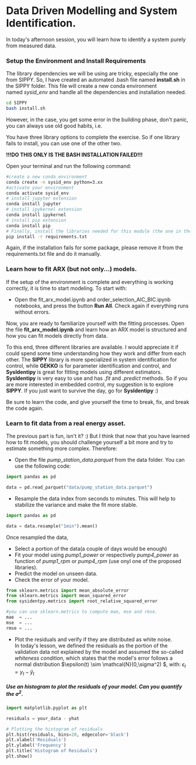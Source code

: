 # Data Driven Modelling and System Identification. 

In today's afternoon session, you will learn how to identify a system purely from measured data.

### Setup the Environment and Install Requirements
The library dependencies we will be using are tricky, especially the one from SIPPY. So, I have created an automated .bash file named **install.sh** in the SIPPY folder. This file will create a new conda environment named *sysid_env* and handle all the dependencies and installation needed.

```bash
cd SIPPY
bash install.sh
```
However, in the case, you get some error in the building phase, don't panic, you can always use old good habits, i.e.

You have three library options to complete the exercise. So if one library fails to install, you can use one of the other two. 

**!!!DO THIS ONLY IS THE BASH INSTALLATION FAILED!!!**

Open your terminal and run the following command:

```bash
#create a new conda environment
conda create -n sysid_env python=3.xx
#activate your environment 
conda activate sysid_env
# install jupyter extension
conda install jupyter
# install ipykernel extension
conda install ipykernel
# install pip extension
conda install pip
# Finally, install the libraries needed for this module (the one in the sippy folder)
pip install -r requirements.txt
```
Again, if the installation fails for some package, please remove it from the requirements.txt file and do it manually. 


### Learn how to fit ARX (but not only...) models. 
If the setup of the environment is complete and everything is working correctly, it is time to start modeling. 
To start with: 

- Open the fit_arx_model.ipynb and order_selection_AIC_BIC.ipynb notebooks, and press the button **Run All**. Check again if everything runs without errors.

Now, you are ready to familiarize yourself with the fitting processes. Open the file **fit_arx_model.ipynb** and learn how an ARX model is structured and how you can fit models directly from data. 

To this end, three different libraries are available. I would appreciate it if could spend some time understanding how they work and differ from each other. The **SIPPY** library is more specialized in system identification for control, while **GEKKO** is for parameter identification and control, and **SysIdentipy** is great for fitting models using different estimators. **SysIdentipy** is very easy to use and has *.fit* and *.predict* methods. 
So if you are more interested in embedded control, my suggestion is to explore **SIPPY**. If you just want to survive the day, go for **SysIdentipy** :)


Be sure to learn the code, and give yourself the time to break, fix, and break the code again. 


### Learn to fit data from a real energy asset. 
The previous part is fun, isn't it? :) 
But I think that now that you have learned how to fit models, you should challenge yourself a bit more and try to estimate something more complex. 
Therefore: 

- Open the file *pump_station_data.parquet* from the data folder.
You can use the following code: 

```python
import pandas as pd

data = pd.read_parquet("data/pump_station_data.parquet")
```

- Resample the data index from seconds to minutes. This will help to stabilize the variance and make the fit more stable. 

```python
import pandas as pd

data = data.resample("1min").mean()
```
Once resampled the data, 

- Select a portion of the data(a  couple of days would be enough) 
- Fit your model using *pump1_power* or respectively *pump4_power* as function of *pump1_rpm* or *pump4_rpm* (use onyl one of the proposed libraries). 
- Predict the model on unseen data.
- Check the error of your model.

```python
from sklearn.metrics import mean_absolute_error
from sklearn.metrics import mean_squared_error
from sysidentpy.metrics import root_relative_squared_error

#you can use sklearn.metrics to compute mae, mse and rmse.
mae  = ...
mse  = ...
rmse = ...
```

- Plot the residuals and verify if they are distributed as white noise.  
In today's lesson, we defined the residuals as the portion of the validation data not explained by the model and assumed the so-called *whiteness condition*, which states that the model's error follows a normal distribution $\epsilon(t) \sim \mathcal{N}(0,\sigma^2) $, with:
$\epsilon_t = y_t - \hat{y}_t$

##### Use an histogram to plot the residuals of your model. Can you quantify the $\sigma^2$.
```python
import matplotlib.pyplot as plt

residuals = your_data - yhat

# Plotting the histogram of residuals
plt.hist(residuals, bins=20, edgecolor='black')
plt.xlabel('Residuals')
plt.ylabel('Frequency')
plt.title('Histogram of Residuals')
plt.show()
```



